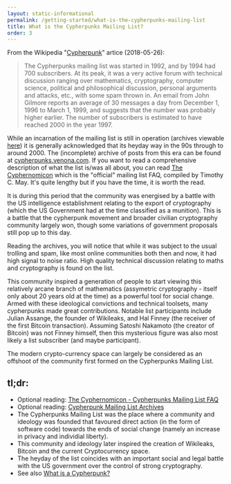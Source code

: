 ```yaml
---
layout: static-informational
permalink: /getting-started/what-is-the-cypherpunks-mailing-list
title: What is the Cypherpunks Mailing List?
order: 3
---
```


From the Wikipedia "[Cypherpunk](https://en.wikipedia.org/wiki/Cypherpunk)" artice (2018-05-26):

> The Cypherpunks mailing list was started in 1992, and by 1994 had 700 subscribers. At its peak, it was a very active forum with technical discussion ranging over mathematics, cryptography, computer science, political and philosophical discussion, personal arguments and attacks, etc., with some spam thrown in. An email from John Gilmore reports an average of 30 messages a day from December 1, 1996 to March 1, 1999, and suggests that the number was probably higher earlier. The number of subscribers is estimated to have reached 2000 in the year 1997.

While an incarnation of the mailing list is still in operation (archives viewable [here](https://lists.cpunks.org/pipermail/cypherpunks/)) it is generally acknowledged that its heyday way in the 90s through to around 2000. The (incomplete) archive of posts from this era can be found at [cypherpunks.venona.com](https://cypherpunks.venona.com/date/). If you want to read a comprehensive description of what the list is/was all about, you can read [The Cyphernomicon](https://www.cypherpunks.to/faq/cyphernomicron/cyphernomicon.html) which is the "official" mailing list FAQ, compiled by Timothy C. May. It's quite lengthy but if you have the time, it is worth the read.

It is during this period that the community was energised by a battle with the US intelligence establishment relating to the export of cryptography (which the US Government had at the time classified as a munition). This is a battle that the cypherpunk movement and broader civilian cryptography community largely won, though some variations of government proposals still pop up to this day.

Reading the archives, you will notice that while it was subject to the usual trolling and spam, like most online communities both then and now, it had high signal to noise ratio. High quality technical discussion relating to maths and cryptography is found on the list.

This community inspired a generation of people to start viewing this relatively arcane branch of mathematics (assymetric cryptography - itself only about 20 years old at the time) as a powerful tool for social change. Armed with these ideological convictions and technical toolsets, many cypherpunks made great contributions. Notable list participants include Julian Assange, the founder of Wikileaks, and Hal Finney (the receiver of the first Bitcoin transaction). Assuming Satoshi Nakamoto (the creator of Bitcoin) was not Finney himself, then this mysterious figure was also most likely a list subscriber (and maybe participant).

The modern crypto-currency space can largely be considered as an offshoot of the community first formed on the Cypherpunks Mailing List.

## tl;dr:

+ Optional reading: [The Cyphernomicon - Cypherpunks Mailing List FAQ](https://www.cypherpunks.to/faq/cyphernomicron/cyphernomicon.html)
+ Optional reading: [Cypherpunk Mailing List Archives](https://cypherpunks.venona.com/date/)
+ The Cypherpunks Mailing List was the place where a community and ideology was founded that favoured direct action (in the form of software code) towards the ends of social change (namely an increase in privacy and individial liberty).
+ This community and ideology later inspired the creation of Wikileaks, Bitcoin and the current Cryptocurrency space.
+ The heyday of the list coincides with an important social and legal battle with the US government over the control of strong cryptography.
+ See also [What is a Cypherpunk?](/getting-started/what-is-a-cypherpunk)
